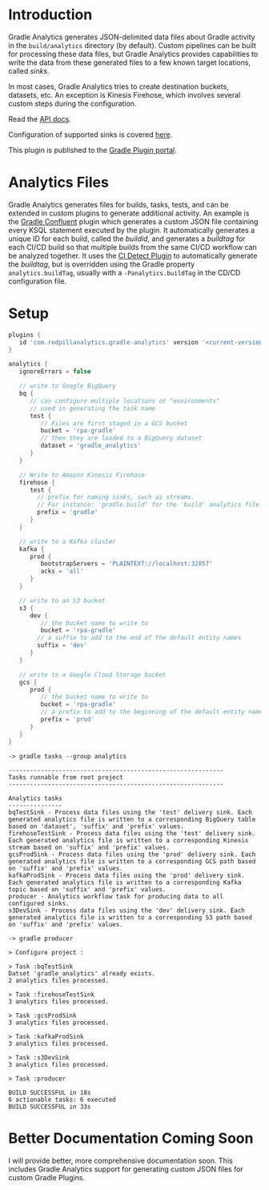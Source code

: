 # Introduction
Gradle Analytics generates JSON-delimited data files about Gradle activity in the `build/analytics` directory (by default). Custom pipelines can be built for processing these data files, but Gradle Analytics provides capabilities to write the data from these generated files to a few known target locations, called *sinks*.

In most cases, Gradle Analytics tries to create destination buckets, datasets, etc. An exception is Kinesis Firehose, which involves several custom steps during the configuration.

Read the [API docs](https://s3.amazonaws.com/documentation.redpillanalytics.com/gradle-analytics/latest/index.html).

Configuration of supported sinks is covered [here](https://s3.amazonaws.com/documentation.redpillanalytics.com/gradle-analytics/latest/com/redpillanalytics/analytics/containers/package-summary.html).

This plugin is published to the [Gradle Plugin portal](https://plugins.gradle.org/plugin/com.redpillanalytics.gradle-analytics).

# Analytics Files
Gradle Analytics generates files for builds, tasks, tests, and can be extended in custom plugins to generate additional activity. 
An example is the [Gradle Confluent](https://github.com/RedPillAnalytics/gradle-confluent) plugin which generates a custom JSON file containing every KSQL statement executed by the plugin.
It automatically generates a unique ID for each build, called the *buildid*, and generates a *buildtag* for each CI/CD build so that multiple builds from the same CI/CD workflow can be analyzed together.
It uses the [CI Detect Plugin](https://github.com/vierbergenlars/ci-detect-gradle-plugin) to automatically generate the *buildtag*, but is overridden using the Gradle property `analytics.buildTag`, usually with a `-Panalytics.buildTag` in the CD/CD configuration file.

# Setup

```groovy
plugins {
   id 'com.redpillanalytics.gradle-analytics' version '<current-version>'
}

analytics {
   ignoreErrors = false

   // write to Google BigQuery
   bq {
      // can configure multiple locations or "environments"
      // used in generating the task name
      test {
         // Files are first staged in a GCS bucket
         bucket = 'rpa-gradle'
         // then they are loaded to a BigQuery dataset
         dataset = 'gradle_analytics'
      }     
   }

   // Write to Amazon Kinesis Firehose
   firehose {
      test {
        // prefix for naming sinks, such as streams. 
        // For instance: 'gradle.build' for the 'build' analytics file.
        prefix = 'gradle'
      }
   }

   // write to a Kafka cluster
   kafka {
      prod {
         bootstrapServers = 'PLAINTEXT://localhost:32857'
         acks = 'all'
      }
   }

   // write to an S3 bucket
   s3 {
      dev {
         // the bucket name to write to
         bucket = 'rpa-gradle'
        // a suffix to add to the end of the default entity names
        suffix = 'dev'
      }
   }

   // write to a Google Cloud Storage bucket
   gcs {
      prod {
         // the bucket name to write to
         bucket = 'rpa-gradle'
         // a prefix to add to the beginning of the default entity names
         prefix = 'prod'
      }     
   }
}
```

```shell script
-> gradle tasks --group analytics

------------------------------------------------------------
Tasks runnable from root project
------------------------------------------------------------

Analytics tasks
---------------
bqTestSink - Process data files using the 'test' delivery sink. Each generated analytics file is written to a corresponding BigQuery table based on 'dataset', 'suffix' and 'prefix' values.
firehoseTestSink - Process data files using the 'test' delivery sink. Each generated analytics file is written to a corresponding Kinesis stream based on 'suffix' and 'prefix' values.
gcsProdSink - Process data files using the 'prod' delivery sink. Each generated analytics file is written to a corresponding GCS path based on 'suffix' and 'prefix' values.
kafkaProdSink - Process data files using the 'prod' delivery sink. Each generated analytics file is written to a corresponding Kafka topic based on 'suffix' and 'prefix' values.
producer - Analytics workflow task for producing data to all configured sinks.
s3DevSink - Process data files using the 'dev' delivery sink. Each generated analytics file is written to a corresponding S3 path based on 'suffix' and 'prefix' values.
```

```shell script
-> gradle producer

> Configure project :

> Task :bqTestSink
Datset 'gradle_analytics' already exists.
2 analytics files processed.

> Task :firehoseTestSink
3 analytics files processed.

> Task :gcsProdSink
3 analytics files processed.

> Task :kafkaProdSink
3 analytics files processed.

> Task :s3DevSink
3 analytics files processed.

> Task :producer

BUILD SUCCESSFUL in 18s
6 actionable tasks: 6 executed
BUILD SUCCESSFUL in 33s
```

# Better Documentation Coming Soon
I will provide better, more comprehensive documentation soon.
This includes Gradle Analytics support for generating custom JSON files for custom Gradle Plugins.
